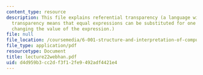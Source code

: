 ```yaml
---
content_type: resource
description: This file explains referential transparency (a language with referential
  transparency means that equal expressions can be substituted for one another without
  changing the value of the expression.)
file: null
file_location: /coursemedia/6-001-structure-and-interpretation-of-computer-programs-spring-2005/d4d959b3cc2df3f12fe9492adf4421e4_lecture22webhan.pdf
file_type: application/pdf
resourcetype: Document
title: lecture22webhan.pdf
uid: d4d959b3-cc2d-f3f1-2fe9-492adf4421e4
---
```

